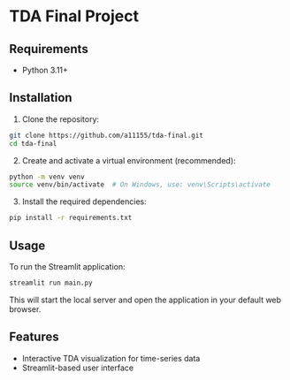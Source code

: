 # TDA Final Project


## Requirements

- Python 3.11+

## Installation

1. Clone the repository:
```bash
git clone https://github.com/a11155/tda-final.git
cd tda-final
```

2. Create and activate a virtual environment (recommended):
```bash
python -m venv venv
source venv/bin/activate  # On Windows, use: venv\Scripts\activate
```

3. Install the required dependencies:
```bash
pip install -r requirements.txt
```

## Usage

To run the Streamlit application:

```bash
streamlit run main.py
```

This will start the local server and open the application in your default web browser.

## Features

- Interactive TDA visualization for time-series data
- Streamlit-based user interface



